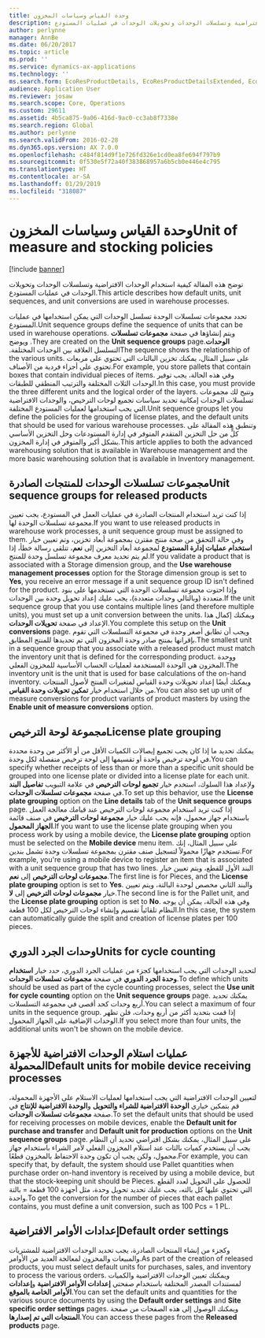 ```yaml
---
title: وحدة القياس وسياسات المخزون
description: توضح هذه المقالة كيفية استخدام الوحدات الافتراضية وتسلسلات الوحدات وتحويلات الوحدات في عمليات المستودع.
author: perlynne
manager: AnnBe
ms.date: 06/20/2017
ms.topic: article
ms.prod: ''
ms.service: dynamics-ax-applications
ms.technology: ''
ms.search.form: EcoResProductDetails, EcoResProductDetailsExtended, EcoResStorageDimensionGroup, InventItemOrderSetup, UnitOfMeasureConversion, WHSRFMenuItem, WHSUOMSeqGroupTable
audience: Application User
ms.reviewer: josaw
ms.search.scope: Core, Operations
ms.custom: 29611
ms.assetid: 4b5ca875-9a06-416d-9ac0-cc3ab8f7338e
ms.search.region: Global
ms.author: perlynne
ms.search.validFrom: 2016-02-28
ms.dyn365.ops.version: AX 7.0.0
ms.openlocfilehash: c484f814d9f1e726fd326e1cd0ea8fe694f797b9
ms.sourcegitcommit: 0f530e5f72a40f383868957a6b5cb0e446e4c795
ms.translationtype: HT
ms.contentlocale: ar-SA
ms.lasthandoff: 01/29/2019
ms.locfileid: "318087"
---
```

# <a name="unit-of-measure-and-stocking-policies"></a><span data-ttu-id="851d2-103">وحدة القياس وسياسات المخزون</span><span class="sxs-lookup"><span data-stu-id="851d2-103">Unit of measure and stocking policies</span></span>

[!include [banner](../includes/banner.md)]

<span data-ttu-id="851d2-104">توضح هذه المقالة كيفية استخدام الوحدات الافتراضية وتسلسلات الوحدات وتحويلات الوحدات في عمليات المستودع.</span><span class="sxs-lookup"><span data-stu-id="851d2-104">This article describes how default units, unit sequences, and unit conversions are used in warehouse processes.</span></span>

<span data-ttu-id="851d2-105">تحدد مجموعات تسلسلات الوحدة تسلسل الوحدات التي يمكن استخدامها في عمليات المستودع.</span><span class="sxs-lookup"><span data-stu-id="851d2-105">Unit sequence groups define the sequence of units that can be used in warehouse operations.</span></span> <span data-ttu-id="851d2-106">‏‫ويتم إنشاؤها في صفحة **مجموعات تسلسلات الوحدات**.</span><span class="sxs-lookup"><span data-stu-id="851d2-106">They are created on the **Unit sequence groups** page.</span></span> <span data-ttu-id="851d2-107">ويوضح التسلسل العلاقة بين الوحدات المختلفة.‬</span><span class="sxs-lookup"><span data-stu-id="851d2-107">The sequence shows the relationship of the various units.</span></span> <span data-ttu-id="851d2-108">على سبيل المثال، يمكنك تخزين البالتات التي تحتوي على مربعات تحتوي على أجزاء فردية من الأصناف.</span><span class="sxs-lookup"><span data-stu-id="851d2-108">For example, you store pallets that contain boxes that contain individual pieces of items.</span></span> <span data-ttu-id="851d2-109">وفي هذه الحالة، يجب توفير الوحدات الثلاث المختلفة والترتيب المنطقي للطبقات.</span><span class="sxs-lookup"><span data-stu-id="851d2-109">In this case, you must provide the three different units and the logical order of the layers.</span></span> <span data-ttu-id="851d2-110">وتتيح لك مجموعات تسلسلات الوحدات إمكانية تحديد سياسات تجميع لوحات الترخيص، والوحدات الافتراضية التي يجب استخدامها لعمليات المستودع المختلفة.</span><span class="sxs-lookup"><span data-stu-id="851d2-110">Unit sequence groups let you define the policies for the grouping of license plates, and the default units that should be used for various warehouse processes.</span></span> <span data-ttu-id="851d2-111">وتنطبق هذه المقالة على كلٍّ من حل التخزين المتقدم المتوفر في إدارة المستودعات وحل التخزين الأساسي بشكل أكبر والمتوفر في إدارة المخزون.</span><span class="sxs-lookup"><span data-stu-id="851d2-111">This article applies to both the advanced warehousing solution that is available in Warehouse management and the more basic warehousing solution that is available in Inventory management.</span></span>

## <a name="unit-sequence-groups-for-released-products"></a><span data-ttu-id="851d2-112">مجموعات تسلسلات الوحدات للمنتجات الصادرة</span><span class="sxs-lookup"><span data-stu-id="851d2-112">Unit sequence groups for released products</span></span>
<span data-ttu-id="851d2-113">إذا كنت تريد استخدام المنتجات الصادرة في عمليات العمل في المستودع، يجب تعيين مجموعة تسلسلات الوحدة لها.</span><span class="sxs-lookup"><span data-stu-id="851d2-113">If you want to use released products in warehouse work processes, a unit sequence group must be assigned to them.</span></span> <span data-ttu-id="851d2-114">وفي حالة التحقق من صحة منتج مقترن بمجموعة أبعاد تخزين، وتم تعيين خيار **استخدام عمليات إدارة المستودع** لمجموعة أبعاد التخزين إلى **نعم**، تتلقى رسالة خطأ، إذا لم يتم تحديد معرف مجموعة تسلسل وحدة للمنتج.</span><span class="sxs-lookup"><span data-stu-id="851d2-114">If you validate a product that is associated with a Storage dimension group, and the **Use warehouse management processes** option for the Storage dimension group is set to **Yes**, you receive an error message if a unit sequence group ID isn't defined for the product.</span></span> <span data-ttu-id="851d2-115">وإذا احتوت مجموعة تسلسلات الوحدة التي تستخدمها على بنود متعددة (وبالتالي وحدات متعددة)، يجب عليك إعداد تحويل وحدة بين الوحدات.</span><span class="sxs-lookup"><span data-stu-id="851d2-115">If the unit sequence group that you use contains multiple lines (and therefore multiple units), you must set up a unit conversion between the units.</span></span> <span data-ttu-id="851d2-116">ويمكنك إكمال هذا الإعداد في صفحة **تحويلات الوحدات**.</span><span class="sxs-lookup"><span data-stu-id="851d2-116">You complete this setup on the **Unit conversions** page.</span></span> <span data-ttu-id="851d2-117">ويجب أن تطابق أصغر وحدة في مجموعة التسلسلات التي تقوم بإقرانها بمنتج صادر وحدة المخزون التي تم تحديدها للمنتج المطابق.</span><span class="sxs-lookup"><span data-stu-id="851d2-117">The smallest unit in a sequence group that you associate with a released product must match the inventory unit that is defined for the corresponding product.</span></span> <span data-ttu-id="851d2-118">ووحدة المخزون هي الوحدة المستخدمة لعمليات الحساب الأساسية للمخزون الفعلي.</span><span class="sxs-lookup"><span data-stu-id="851d2-118">The inventory unit is the unit that is used for base calculations of the on-hand inventory.</span></span> <span data-ttu-id="851d2-119">ويمكنك أيضًا إعداد تحويلات وحدة القياس لمتغيرات المنتج لأصول المنتجات من خلال استخدام خيار **تمكين تحويلات وحدة القياس**.</span><span class="sxs-lookup"><span data-stu-id="851d2-119">You can also set up unit of measure conversions for product variants of product masters by using the **Enable unit of measure conversions** option.</span></span>

## <a name="license-plate-grouping"></a><span data-ttu-id="851d2-120">مجموعة لوحة الترخيص</span><span class="sxs-lookup"><span data-stu-id="851d2-120">License plate grouping</span></span>
<span data-ttu-id="851d2-121">يمكنك تحديد ما إذا كان يجب تجميع إيصالات الكميات الأقل من أو الأكثر من وحدة محددة في لوحة ترخيص واحدة أو تقسيمها إلى لوحة ترخيص منفصلة لكل وحدة.</span><span class="sxs-lookup"><span data-stu-id="851d2-121">You can specify whether receipts of less than or more than a specific unit should be grouped into one license plate or divided into a license plate for each unit.</span></span> <span data-ttu-id="851d2-122">ولإعداد هذا السلوك، استخدم خيار **تجميع لوحات الترخيص** في علامة التبويب **تفاصيل البند** في صفحة **مجموعات تسلسلات الوحدات**.</span><span class="sxs-lookup"><span data-stu-id="851d2-122">To set up this behavior, use the **License plate grouping** option on the **Line details** tab of the **Unit sequence groups** page.</span></span> <span data-ttu-id="851d2-123">إذا كنت تريد استخدام مجموعة لوحات الترخيص عند قيامك معالجة العمل باستخدام جهاز محمول، فإنه يجب عليك خيار **مجموعة لوحات الترخيص** في صنف قائمة **الجهاز المحمول**.</span><span class="sxs-lookup"><span data-stu-id="851d2-123">If you want to use the license plate grouping when you process work by using a mobile device, the **License plate grouping** option must be selected on the **Mobile device** menu item.</span></span> <span data-ttu-id="851d2-124">على سبيل المثال، إنك تستخدم جهازًا محمولاً لتسجيل صنف مقترن بمجموعة تسلسلات وحدة تشمل بندين.</span><span class="sxs-lookup"><span data-stu-id="851d2-124">For example, you're using a mobile device to register an item that is associated with a unit sequence group that has two lines.</span></span> <span data-ttu-id="851d2-125">البند الأول للقطع، ويتم تعيين خيار **مجموعات لوحات الترخيص** إلى **نعم**.</span><span class="sxs-lookup"><span data-stu-id="851d2-125">The first line is for Pieces, and the **License plate grouping** option is set to **Yes**.</span></span> <span data-ttu-id="851d2-126">والبند الثاني مخصص لوحدة البالتة، ويتم تعيين خيار **مجموعات لوحات الترخيص** إلى **لا**.</span><span class="sxs-lookup"><span data-stu-id="851d2-126">The second line is for the Pallet unit, and the **License plate grouping** option is set to **No**.</span></span> <span data-ttu-id="851d2-127">وفي هذه الحالة، يمكن أن يوجه النظام تلقائياً تقسيم وإنشاء لوحات الترخيص لكل 100 قطعة.</span><span class="sxs-lookup"><span data-stu-id="851d2-127">In this case, the system can automatically guide the split and creation of license plates per 100 pieces.</span></span>

## <a name="units-for-cycle-counting"></a><span data-ttu-id="851d2-128">وحدات الجرد الدوري</span><span class="sxs-lookup"><span data-stu-id="851d2-128">Units for cycle counting</span></span>
<span data-ttu-id="851d2-129">لتحديد الوحدات التي يجب استخدامها كجزء من عمليات الجرد الدوري، حدد خيار **استخدام وحدة الجرد الدوري‬** في صفحة **مجموعات تسلسلات الوحدات**.</span><span class="sxs-lookup"><span data-stu-id="851d2-129">To define which units should be used as part of the cycle counting processes, select the **Use unit for cycle counting** option on the **Unit sequence groups** page.</span></span> <span data-ttu-id="851d2-130">يمكنك تحديد أربع وحدات كحد أقصى في مجموعة التسلسلات.</span><span class="sxs-lookup"><span data-stu-id="851d2-130">You can select a maximum of four units in the sequence group.</span></span> <span data-ttu-id="851d2-131">إذا قمت بتحديد أكثر من أربع وحدات، فلن تظهر الوحدات الإضافية على الجهاز المحمول.</span><span class="sxs-lookup"><span data-stu-id="851d2-131">If you select more than four units, the additional units won't be shown on the mobile device.</span></span>

## <a name="default-units-for-mobile-device-receiving-processes"></a><span data-ttu-id="851d2-132">عمليات استلام الوحدات الافتراضية للأجهزة المحمولة</span><span class="sxs-lookup"><span data-stu-id="851d2-132">Default units for mobile device receiving processes</span></span>
<span data-ttu-id="851d2-133">لتعيين الوحدات الافتراضية التي يجب استخدامها لعمليات الاستلام على الأجهزة المحمولة، قم بتمكين خياري **الوحدة الافتراضية للشراء والتحويل** و**الوحدة الافتراضية للإنتاج** في صفحة **مجموعات تسلسلات الوحدات**.</span><span class="sxs-lookup"><span data-stu-id="851d2-133">To set the default units that should be used for receiving processes on mobile devices, enable the **Default unit for purchase and transfer** and **Default unit for production** options on the **Unit sequence groups** page.</span></span> <span data-ttu-id="851d2-134">على سبيل المثال، يمكنك بشكل افتراضي تحديد أن النظام يجب أن يستخدم كميات بالتات عند استلام المخزون الفعلي لأمر الشراء باستخدام جهاز محمول، ولكن يجب أن تكون وحدة الاحتفاظ بالمخزون قطعًا.</span><span class="sxs-lookup"><span data-stu-id="851d2-134">For example, you can specify that, by default, the system should use Pallet quantities when purchase order on-hand inventory is received by using a mobile device, but that the stock-keeping unit should be Pieces.</span></span> <span data-ttu-id="851d2-135">للحصول على التحويل لعدد القطع التي تحتوي عليها كل بالته، يجب عليك تحديد تحويل وحدة، مثل أجهزة 100 قطعة = بالتة واحدة.</span><span class="sxs-lookup"><span data-stu-id="851d2-135">To get the conversion for the number of pieces that each pallet contains, you must define a unit conversion, such as 100 Pcs = 1 PL.</span></span>

## <a name="default-order-settings"></a><span data-ttu-id="851d2-136">إعدادات الأوامر الافتراضية</span><span class="sxs-lookup"><span data-stu-id="851d2-136">Default order settings</span></span>
<span data-ttu-id="851d2-137">وكجزء من إنشاء المنتجات الصادرة، يجب تحديد الوحدات الافتراضية للمشتريات والمبيعات والمخزون لمعالجة العديد من الأوامر.</span><span class="sxs-lookup"><span data-stu-id="851d2-137">As part of the creation of released products, you must select default units for purchases, sales, and inventory to process the various orders.</span></span> <span data-ttu-id="851d2-138">ويمكنك تعيين الوحدات الافتراضية والكميات لمستندات المصدر المختلفة باستخدام صفحتي **إعدادات الأوامر الافتراضية** و**إعدادات الأوامر الخاصة بالموقع**.</span><span class="sxs-lookup"><span data-stu-id="851d2-138">You can set the default units and quantities for the various source documents by using the **Default order settings** and **Site specific order settings** pages.</span></span> <span data-ttu-id="851d2-139">ويمكنك الوصول إلى هذه الصفحات من صفحة **المنتجات التي تم إصدارها**.</span><span class="sxs-lookup"><span data-stu-id="851d2-139">You can access these pages from the **Released products** page.</span></span>



